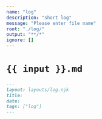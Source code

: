 ```yaml
---
name: "log"
description: "short log"
message: "Please enter file name"
root: "./log/"
output: "**/*"
ignore: []
---
```


# `{{ input }}.md`

```markdown
---
layout: layouts/log.njk
title:
date:
tags: ["log"]
---
```
